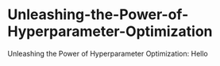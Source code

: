 # Unleashing-the-Power-of-Hyperparameter-Optimization
Unleashing the Power of Hyperparameter Optimization: Hello
